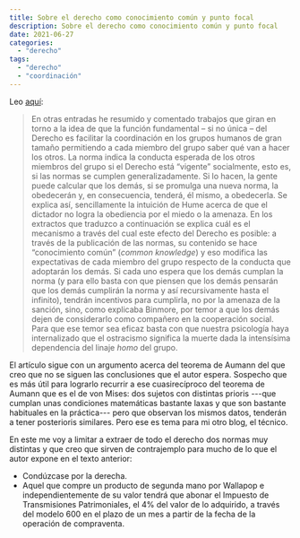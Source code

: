 ```yaml
---
title: Sobre el derecho como conocimiento común y punto focal
description: Sobre el derecho como conocimiento común y punto focal
date: 2021-06-27
categories:
  - "derecho"
tags:
  - "derecho"
  - "coordinación"
---
```


Leo [aquí](https://derechomercantilespana.blogspot.com/2021/06/el-rompecabezas-de-los-ninos-que-tenian.html?spref=tw):

> En otras entradas he resumido y comentado trabajos que giran en torno a la idea de que la función fundamental – si no única – del Derecho es facilitar la coordinación en los grupos humanos de gran tamaño permitiendo a cada miembro del grupo saber qué van a hacer los otros. La norma indica la conducta esperada de los otros miembros del grupo si el Derecho está “vigente” socialmente, esto es, si las normas se cumplen generalizadamente. Si lo hacen, la gente puede calcular que los demás, si se promulga una nueva norma, la obedecerán y, en consecuencia, tenderá, él mismo, a obedecerla. Se explica así, sencillamente la intuición de Hume acerca de que el dictador no logra la obediencia por el miedo o la amenaza. En los extractos que traduzco a continuación se explica cuál es el mecanismo a través del cual este efecto del Derecho es posible: a través de la publicación de las normas, su contenido se hace “conocimiento común” (_common knowledge_) y eso modifica las expectativas de cada miembro del grupo respecto de la conducta que adoptarán los demás. Si cada uno espera que los demás cumplan la norma (y para ello basta con que piensen que los demás pensarán que los demás cumplirán la norma y así recursivamente hasta el infinito), tendrán incentivos para cumplirla, no por la amenaza de la sanción, sino, como explicaba Binmore, por temor a que los demás dejen de considerarlo como compañero en la cooperación social. Para que ese temor sea eficaz basta con que nuestra psicología haya internalizado que el ostracismo significa la muerte dada la intensísima dependencia del linaje _homo_ del grupo.

El artículo sigue con un argumento acerca del teorema de Aumann del que creo que no se siguen las conclusiones que el autor espera. Sospecho que es más útil para lograrlo recurrir a ese cuasirecíproco del teorema de Aumann que es el de von Mises: dos sujetos con distintas prioris ---que cumplan unas condiciones matemáticas bastante laxas y que son bastante habituales en la práctica--- pero que observan los mismos datos, tenderán a tener posterioris similares. Pero ese es tema para mi otro blog, el técnico.

En este me voy a limitar a extraer de todo el derecho dos normas muy distintas y que creo que sirven de contrajemplo para mucho de lo que el autor expone en el texto anterior:

* Condúzcase por la derecha.
* Aquel que compre un producto de segunda mano por Wallapop e independientemente de su valor tendrá que abonar el Impuesto de Transmisiones Patrimoniales, el 4% del valor de lo adquirido, a través del modelo 600 en el plazo de un mes a partir de la fecha de la operación de compraventa.